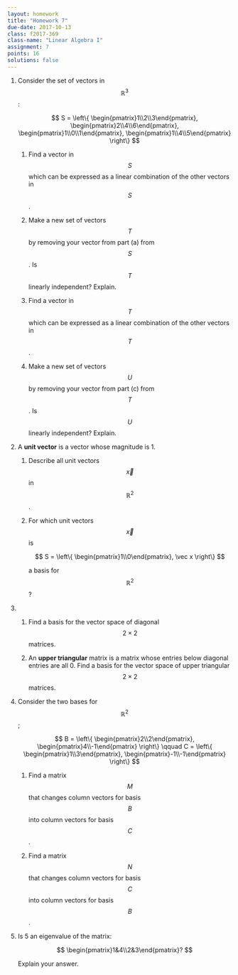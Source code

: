 ```yaml
---
layout: homework
title: "Homework 7"
due-date: 2017-10-13
class: f2017-369
class-name: "Linear Algebra I"
assignment: 7
points: 16
solutions: false
---
```


1.  Consider the set of vectors in $$\mathbb R^3$$:

    $$
    S = \left\{ 
    \begin{pmatrix}1\\2\\3\end{pmatrix},
    \begin{pmatrix}2\\4\\6\end{pmatrix},
    \begin{pmatrix}1\\0\\1\end{pmatrix},
    \begin{pmatrix}1\\4\\5\end{pmatrix}
    \right\}
    $$
    
    1.  Find a vector in $$S$$ which can be expressed as a linear combination of
        the other vectors in $$S$$.
        
    2.  Make a new set of vectors $$T$$ by removing your vector from part (a)
        from $$S$$. Is $$T$$ linearly independent? Explain.
        
    3.  Find a vector in $$T$$ which can be expressed as a linear combination of
        the other vectors in $$T$$.
        
    4.  Make a new set of vectors $$U$$ by removing your vector from part (c)
        from $$T$$. Is $$U$$ linearly independent? Explain.
        
2.  A **unit vector** is a vector whose magnitude is 1.

    1.  Describe all unit vectors $$\vec x$$ in $$\mathbb R^2$$.
    
    2.  For which unit vectors $$\vec x$$ is
    
        $$
        S = \left\{ \begin{pmatrix}1\\0\end{pmatrix}, \vec x \right\}
        $$
        
        a basis for $$\mathbb R^2$$?
        
3.  
    1.  Find a basis for the vector space of diagonal $$2 \times 2$$ matrices.
    
    2.  An **upper triangular** matrix is a matrix whose entries below diagonal
        entries are all 0. Find a basis for the vector space of upper triangular
        $$2 \times 2$$ matrices.
        
4.  Consider the two bases for $$\mathbb R^2$$;

    $$
    B = \left\{
    \begin{pmatrix}2\\2\end{pmatrix},
    \begin{pmatrix}4\\-1\end{pmatrix}
    \right\} \qquad
    C = \left\{
    \begin{pmatrix}1\\3\end{pmatrix},
    \begin{pmatrix}-1\\-1\end{pmatrix}
    \right\}
    $$
    
    1.  Find a matrix $$M$$ that changes column vectors for basis $$B$$ into
        column vectors for basis $$C$$.
        
    2.  Find a matrix $$N$$ that changes column vectors for basis $$C$$ into
        column vectors for basis $$B$$.

5.  Is 5 an eigenvalue of the matrix:

    $$
    \begin{pmatrix}1&4\\2&3\end{pmatrix}?
    $$
    
    Explain your answer.
